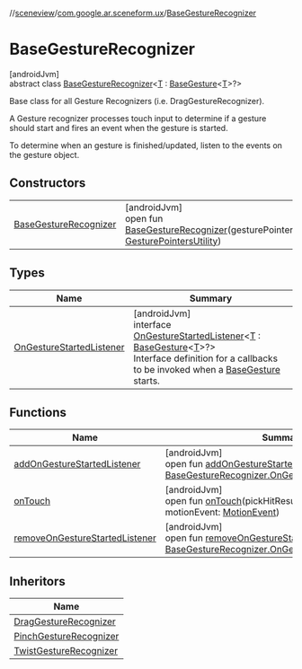 //[sceneview](../../../index.md)/[com.google.ar.sceneform.ux](../index.md)/[BaseGestureRecognizer](index.md)

# BaseGestureRecognizer

[androidJvm]\
abstract class [BaseGestureRecognizer](index.md)&lt;[T](index.md) : [BaseGesture](../-base-gesture/index.md)&lt;[T](../../com.google.ar.sceneform.collision/-collision-system/raycast-all.md)&gt;?&gt;

Base class for all Gesture Recognizers (i.e. DragGestureRecognizer). 

A Gesture recognizer processes touch input to determine if a gesture should start and fires an event when the gesture is started. 

To determine when an gesture is finished/updated, listen to the events on the gesture object.

## Constructors

| | |
|---|---|
| [BaseGestureRecognizer](-base-gesture-recognizer.md) | [androidJvm]<br>open fun [BaseGestureRecognizer](-base-gesture-recognizer.md)(gesturePointersUtility: [GesturePointersUtility](../-gesture-pointers-utility/index.md)) |

## Types

| Name | Summary |
|---|---|
| [OnGestureStartedListener](-on-gesture-started-listener/index.md) | [androidJvm]<br>interface [OnGestureStartedListener](-on-gesture-started-listener/index.md)&lt;[T](-on-gesture-started-listener/index.md) : [BaseGesture](../-base-gesture/index.md)&lt;[T](../../com.google.ar.sceneform.collision/-collision-system/raycast-all.md)&gt;?&gt;<br>Interface definition for a callbacks to be invoked when a [BaseGesture](../-base-gesture/index.md) starts. |

## Functions

| Name | Summary |
|---|---|
| [addOnGestureStartedListener](add-on-gesture-started-listener.md) | [androidJvm]<br>open fun [addOnGestureStartedListener](add-on-gesture-started-listener.md)(listener: [BaseGestureRecognizer.OnGestureStartedListener](-on-gesture-started-listener/index.md)&lt;[T](../../com.google.ar.sceneform.collision/-collision-system/raycast-all.md)&gt;) |
| [onTouch](on-touch.md) | [androidJvm]<br>open fun [onTouch](on-touch.md)(pickHitResult: [PickHitResult](../../com.google.ar.sceneform/-pick-hit-result/index.md), motionEvent: [MotionEvent](https://developer.android.com/reference/kotlin/android/view/MotionEvent.html)) |
| [removeOnGestureStartedListener](remove-on-gesture-started-listener.md) | [androidJvm]<br>open fun [removeOnGestureStartedListener](remove-on-gesture-started-listener.md)(listener: [BaseGestureRecognizer.OnGestureStartedListener](-on-gesture-started-listener/index.md)&lt;[T](../../com.google.ar.sceneform.collision/-collision-system/raycast-all.md)&gt;) |

## Inheritors

| Name |
|---|
| [DragGestureRecognizer](../-drag-gesture-recognizer/index.md) |
| [PinchGestureRecognizer](../-pinch-gesture-recognizer/index.md) |
| [TwistGestureRecognizer](../-twist-gesture-recognizer/index.md) |
